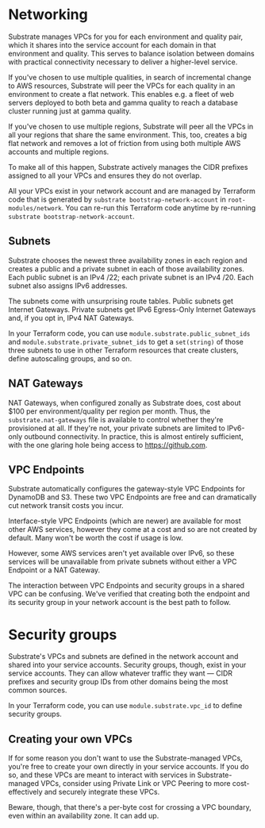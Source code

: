 # Networking

Substrate manages VPCs for you for each environment and quality pair, which it shares into the service account for each domain in that environment and quality. This serves to balance isolation between domains with practical connectivity necessary to deliver a higher-level service.

If you've chosen to use multiple qualities, in search of incremental change to AWS resources, Substrate will peer the VPCs for each quality in an environment to create a flat network. This enables e.g. a fleet of web servers deployed to both beta and gamma quality to reach a database cluster running just at gamma quality.

If you've chosen to use multiple regions, Substrate will peer all the VPCs in all your regions that share the same environment. This, too, creates a big flat network and removes a lot of friction from using both multiple AWS accounts and multiple regions.

To make all of this happen, Substrate actively manages the CIDR prefixes assigned to all your VPCs and ensures they do not overlap.

All your VPCs exist in your network account and are managed by Terraform code that is generated by `substrate bootstrap-network-account` in `root-modules/network`. You can re-run this Terraform code anytime by re-running `substrate bootstrap-network-account`.

## Subnets

Substrate chooses the newest three availability zones in each region and creates a public and a private subnet in each of those availability zones. Each public subnet is an IPv4 /22; each private subnet is an IPv4 /20. Each subnet also assigns IPv6 addresses.

The subnets come with unsurprising route tables. Public subnets get Internet Gateways. Private subnets get IPv6 Egress-Only Internet Gateways and, if you opt in, IPv4 NAT Gateways.

In your Terraform code, you can use `module.substrate.public_subnet_ids` and `module.substrate.private_subnet_ids` to get a `set(string)` of those three subnets to use in other Terraform resources that create clusters, define autoscaling groups, and so on.

## NAT Gateways

NAT Gateways, when configured zonally as Substrate does, cost about $100 per environment/quality per region per month. Thus, the `substrate.nat-gateways` file is available to control whether they're provisioned at all. If they're not, your private subnets are limited to IPv6-only outbound connectivity. In practice, this is almost entirely sufficient, with the one glaring hole being access to <https://github.com>.

## VPC Endpoints

Substrate automatically configures the gateway-style VPC Endpoints for DynamoDB and S3. These two VPC Endpoints are free and can dramatically cut network transit costs you incur.

Interface-style VPC Endpoints (which are newer) are available for most other AWS services, however they come at a cost and so are not created by default. Many won't be worth the cost if usage is low.

However, some AWS services aren't yet available over IPv6, so these services will be unavailable from private subnets without either a VPC Endpoint or a NAT Gateway.

The interaction between VPC Endpoints and security groups in a shared VPC can be confusing. We've verified that creating both the endpoint and its security group in your network account is the best path to follow.

# Security groups

Substrate's VPCs and subnets are defined in the network account and shared into your service accounts. Security groups, though, exist in your service accounts. They can allow whatever traffic they want &mdash; CIDR prefixes and security group IDs from other domains being the most common sources.

In your Terraform code, you can use `module.substrate.vpc_id` to define security groups.

## Creating your own VPCs

If for some reason you don't want to use the Substrate-managed VPCs, you're free to create your own directly in your service accounts. If you do so, and these VPCs are meant to interact with services in Substrate-managed VPCs, consider using Private Link or VPC Peering to more cost-effectively and securely integrate these VPCs.

Beware, though, that there's a per-byte cost for crossing a VPC boundary, even within an availability zone. It can add up.
